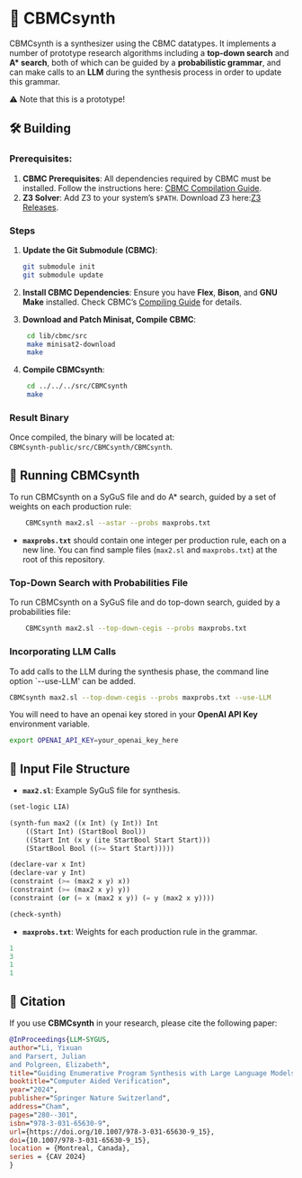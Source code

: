 # 🌟 CBMCsynth

CBMCsynth is a synthesizer using the CBMC datatypes. It implements a number of prototype research algorithms including a **top-down search** and **A\* search**, both of which can be guided by a **probabilistic grammar**, and can make calls to an **LLM** during the synthesis process in order to update this grammar.

⚠️ Note that this is a prototype!

## 🛠️ Building
### Prerequisites: 
1. **CBMC Prerequisites**: All dependencies required by CBMC must be installed. Follow the instructions here: [CBMC Compilation Guide](https://github.com/diffblue/cbmc/blob/develop/COMPILING.md). 
2. **Z3 Solver**: Add Z3 to your system’s `$PATH`. Download Z3 here:[Z3 Releases](https://github.com/Z3Prover/z3/releases).


### Steps
1. **Update the Git Submodule (CBMC)**:
   ```bash
   git submodule init
   git submodule update
   ```

2. **Install CBMC Dependencies**:
Ensure you have **Flex**, **Bison**, and **GNU Make** installed. Check CBMC’s [Compiling Guide](https://github.com/diffblue/cbmc/blob/develop/COMPILING.md) for details.

3. **Download and Patch Minisat, Compile CBMC**:
   ```bash
    cd lib/cbmc/src
    make minisat2-download
    make
   ```

4. **Compile CBMCsynth**:
   ```bash
    cd ../../../src/CBMCsynth
    make
   ```

### Result Binary

Once compiled, the binary will be located at:  
`CBMCsynth-public/src/CBMCsynth/CBMCsynth`. 

## 🚀 Running CBMCsynth

To run CBMCsynth on a SyGuS file and do A* search, guided by a set of weights on each production rule:

```bash
    CBMCsynth max2.sl --astar --probs maxprobs.txt
```
- **`maxprobs.txt`** should contain one integer per production rule, each on a new line. You can find sample files (`max2.sl` and `maxprobs.txt`) at the root of this repository.

### Top-Down Search with Probabilities File

To run CBMCsynth on a SyGuS file and do top-down search, guided by a probabilities file:

```bash
    CBMCsynth max2.sl --top-down-cegis --probs maxprobs.txt
```

### Incorporating LLM Calls

To add calls to the LLM during the synthesis phase, the command line option `--use-LLM' 
can be added. 
```bash
CBMCsynth max2.sl --top-down-cegis --probs maxprobs.txt --use-LLM
```
You will need to have an openai key stored in your **OpenAI API Key** environment variable.
```bash
export OPENAI_API_KEY=your_openai_key_here
```


## 📁 Input File Structure

- **`max2.sl`**: Example SyGuS file for synthesis.
```lisp
(set-logic LIA)

(synth-fun max2 ((x Int) (y Int)) Int
    ((Start Int) (StartBool Bool))
    ((Start Int (x y (ite StartBool Start Start)))
    (StartBool Bool ((>= Start Start)))))

(declare-var x Int)
(declare-var y Int)
(constraint (>= (max2 x y) x))
(constraint (>= (max2 x y) y))
(constraint (or (= x (max2 x y)) (= y (max2 x y))))

(check-synth)
```

- **`maxprobs.txt`**: Weights for each production rule in the grammar.
```lisp
1
3
1
1
```

## 📌 Citation

If you use **CBMCsynth** in your research, please cite the following paper:
```bibtex
@InProceedings{LLM-SYGUS,
author="Li, Yixuan
and Parsert, Julian
and Polgreen, Elizabeth",
title="Guiding Enumerative Program Synthesis with Large Language Models",
booktitle="Computer Aided Verification",
year="2024",
publisher="Springer Nature Switzerland",
address="Cham",
pages="280--301",
isbn="978-3-031-65630-9",
url={https://doi.org/10.1007/978-3-031-65630-9_15},
doi={10.1007/978-3-031-65630-9_15},
location = {Montreal, Canada},
series = {CAV 2024}
}
```
